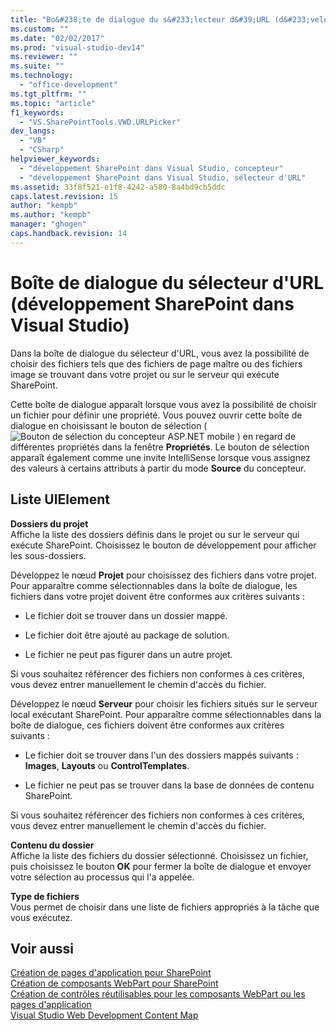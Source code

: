 ```yaml
---
title: "Bo&#238;te de dialogue du s&#233;lecteur d&#39;URL (d&#233;veloppement SharePoint dans Visual Studio)"
ms.custom: ""
ms.date: "02/02/2017"
ms.prod: "visual-studio-dev14"
ms.reviewer: ""
ms.suite: ""
ms.technology: 
  - "office-development"
ms.tgt_pltfrm: ""
ms.topic: "article"
f1_keywords: 
  - "VS.SharePointTools.VWD.URLPicker"
dev_langs: 
  - "VB"
  - "CSharp"
helpviewer_keywords: 
  - "développement SharePoint dans Visual Studio, concepteur"
  - "développement SharePoint dans Visual Studio, sélecteur d'URL"
ms.assetid: 33f8f521-e1f8-4242-a580-8a4bd9cb5ddc
caps.latest.revision: 15
author: "kempb"
ms.author: "kempb"
manager: "ghogen"
caps.handback.revision: 14
---
```

# Bo&#238;te de dialogue du s&#233;lecteur d&#39;URL (d&#233;veloppement SharePoint dans Visual Studio)
  Dans la boîte de dialogue du sélecteur d'URL, vous avez la possibilité de choisir des fichiers tels que des fichiers de page maître ou des fichiers image se trouvant dans votre projet ou sur le serveur qui exécute SharePoint.  
  
 Cette boîte de dialogue apparaît lorsque vous avez la possibilité de choisir un fichier pour définir une propriété.  Vous pouvez ouvrir cette boîte de dialogue en choisissant le bouton de sélection \(![Bouton de sélection du concepteur ASP.NET mobile](../sharepoint/media/mwellipsis.png "Bouton de sélection du concepteur ASP.NET mobile") \) en regard de différentes propriétés dans la fenêtre **Propriétés**.  Le bouton de sélection apparaît également comme une invite IntelliSense lorsque vous assignez des valeurs à certains attributs à partir du mode **Source** du concepteur.  
  
## Liste UIElement  
 **Dossiers du projet**  
 Affiche la liste des dossiers définis dans le projet ou sur le serveur qui exécute SharePoint.  Choisissez le bouton de développement pour afficher les sous\-dossiers.  
  
 Développez le nœud **Projet** pour choisissez des fichiers dans votre projet.  Pour apparaître comme sélectionnables dans la boîte de dialogue, les fichiers dans votre projet doivent être conformes aux critères suivants :  
  
-   Le fichier doit se trouver dans un dossier mappé.  
  
-   Le fichier doit être ajouté au package de solution.  
  
-   Le fichier ne peut pas figurer dans un autre projet.  
  
 Si vous souhaitez référencer des fichiers non conformes à ces critères, vous devez entrer manuellement le chemin d'accès du fichier.  
  
 Développez le nœud **Serveur** pour choisir les fichiers situés sur le serveur local exécutant SharePoint.  Pour apparaître comme sélectionnables dans la boîte de dialogue, ces fichiers doivent être conformes aux critères suivants :  
  
-   Le fichier doit se trouver dans l'un des dossiers mappés suivants : **Images**, **Layouts** ou **ControlTemplates**.  
  
-   Le fichier ne peut pas se trouver dans la base de données de contenu SharePoint.  
  
 Si vous souhaitez référencer des fichiers non conformes à ces critères, vous devez entrer manuellement le chemin d'accès du fichier.  
  
 **Contenu du dossier**  
 Affiche la liste des fichiers du dossier sélectionné.  Choisissez un fichier, puis choisissez le bouton **OK** pour fermer la boîte de dialogue et envoyer votre sélection au processus qui l'a appelée.  
  
 **Type de fichiers**  
 Vous permet de choisir dans une liste de fichiers appropriés à la tâche que vous exécutez.  
  
## Voir aussi  
 [Création de pages d'application pour SharePoint](../sharepoint/creating-application-pages-for-sharepoint.md)   
 [Création de composants WebPart pour SharePoint](../sharepoint/creating-web-parts-for-sharepoint.md)   
 [Création de contrôles réutilisables pour les composants WebPart ou les pages d'application](../sharepoint/creating-reusable-controls-for-web-parts-or-application-pages.md)   
 [Visual Studio Web Development Content Map](http://msdn.microsoft.com/fr-fr/9c31f93b-c8fb-4599-9b14-6194ec8c7539)  
  
  